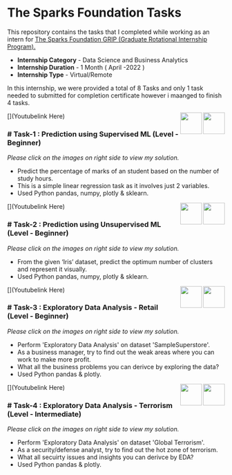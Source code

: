 # The Sparks Foundation Tasks
 
This repository contains the tasks that I completed while working as an intern for [The Sparks Foundation GRIP (Graduate Rotational Internship Program).](https://internship.thesparksfoundation.info/index.html)
- **Internship Category** - Data Science and Business Analytics
- **Internship Duration** - 1 Month ( April -2022 )
- **Internship Type** - Virtual/Remote

In this internship, we were provided a total of 8 Tasks and only 1 task needed to submitted for completion certificate however i maanged to finish 4 tasks.

[<img align = right height = 50 width = 50 src = https://cdn4.iconfinder.com/data/icons/social-media-and-logos-11/32/Logo_Youtube-512.png>](Youtubelink Here)
[<img align = right height = 50 width = 50 src = https://cdn.icon-icons.com/icons2/2667/PNG/512/jupyter_app_icon_161280.png>](https://github.com/back1ply/The-Sparks-Foundation-Tasks/blob/main/Task%201/Prediction%20using%20Supervised%20ML.ipynb)


### # Task-1 : Prediction using Supervised ML (Level - Beginner)
_Please click on the images on right side to view my solution._

- Predict the percentage of marks of an student based on the number of study hours.
- This is a simple linear regression task as it involves just 2 variables.
- Used Python pandas, numpy, plotly & sklearn.


[<img align = right height = 50 width = 50 src = https://cdn4.iconfinder.com/data/icons/social-media-and-logos-11/32/Logo_Youtube-512.png>](Youtubelink Here)
[<img align = right height = 50 width = 50 src = https://cdn.icon-icons.com/icons2/2667/PNG/512/jupyter_app_icon_161280.png>](https://github.com/back1ply/The-Sparks-Foundation-Tasks/blob/main/Task%202/Prediction%20using%20Unsupervised%20ML.ipynb)

### # Task-2 : Prediction using Unsupervised ML (Level - Beginner)
_Please click on the images on right side to view my solution._

- From the given ‘Iris’ dataset, predict the optimum number of clusters and represent it visually.
- Used Python pandas, numpy, plotly & sklearn.

[<img align = right height = 50 width = 50 src = https://cdn4.iconfinder.com/data/icons/social-media-and-logos-11/32/Logo_Youtube-512.png>](Youtubelink Here)
[<img align = right height = 50 width = 50 src = https://cdn.icon-icons.com/icons2/2667/PNG/512/jupyter_app_icon_161280.png>](https://github.com/back1ply/The-Sparks-Foundation-Tasks/blob/main/Task%203/Exploratory%20Data%20Analysis%20-%20Retail.ipynb)

### # Task-3 : Exploratory Data Analysis - Retail (Level - Beginner)
_Please click on the images on right side to view my solution._

- Perform 'Exploratory Data Analysis' on dataset 'SampleSuperstore'.
- As a business manager, try to find out the weak areas where you can work to make more profit.
- What all the business problems you can derivce by exploring the data?
- Used Python pandas & plotly.

[<img align = right height = 50 width = 50 src = https://cdn4.iconfinder.com/data/icons/social-media-and-logos-11/32/Logo_Youtube-512.png>](Youtubelink Here)
[<img align = right height = 50 width = 50 src = https://cdn.icon-icons.com/icons2/2667/PNG/512/jupyter_app_icon_161280.png>](https://github.com/back1ply/The-Sparks-Foundation-Tasks/blob/main/Task%204/Exploratory%20Data%20Analysis%20-%20Global%20Terrorism.ipynb)

### # Task-4 : Exploratory Data Analysis - Terrorism (Level - Intermediate)
_Please click on the images on right side to view my solution._

- Perform 'Exploratory Data Analysis' on dataset 'Global Terrorism'.
- As a security/defense analyst, try to find out the hot zone of terrorism.
- What all secuirty issues and insights you can derivce by EDA?
- Used Python pandas & plotly.

